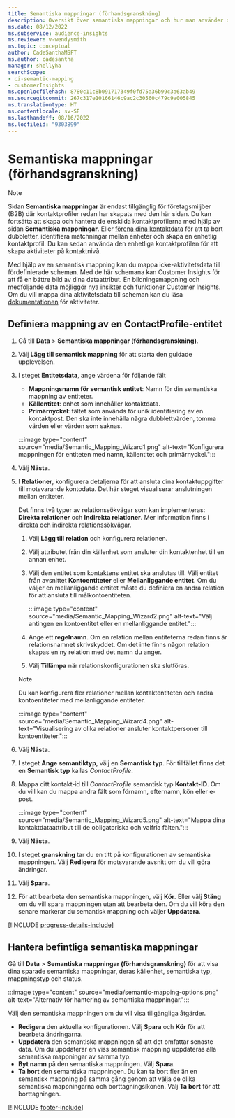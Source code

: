 ```yaml
---
title: Semantiska mappningar (förhandsgranskning)
description: Översikt över semantiska mappningar och hur man använder dem.
ms.date: 08/12/2022
ms.subservice: audience-insights
ms.reviewer: v-wendysmith
ms.topic: conceptual
author: CadeSanthaMSFT
ms.author: cadesantha
manager: shellyha
searchScope:
- ci-semantic-mapping
- customerInsights
ms.openlocfilehash: 8780c11c8b091717349f0fd75a36b99c3a63ab49
ms.sourcegitcommit: 267c317e10166146c9ac2c30560c479c9a005845
ms.translationtype: HT
ms.contentlocale: sv-SE
ms.lasthandoff: 08/16/2022
ms.locfileid: "9303899"
---
```

# <a name="semantic-mappings-preview"></a>Semantiska mappningar (förhandsgranskning)

> [!NOTE]
> Sidan **Semantiska mappningar** är endast tillgänglig för företagsmiljöer (B2B) där kontaktprofiler redan har skapats med den här sidan. Du kan fortsätta att skapa och hantera de enskilda kontaktprofilerna med hjälp av sidan **Semantiska mappningar**. Eller [förena dina kontaktdata](data-unification-contacts.md) för att ta bort dubbletter, identifiera matchningar mellan enheter och skapa en enhetlig kontaktprofil. Du kan sedan använda den enhetliga kontaktprofilen för att skapa aktiviteter på kontaktnivå.

Med hjälp av en semantisk mappning kan du mappa icke-aktivitetsdata till fördefinierade scheman. Med de här schemana kan Customer Insights för att få en bättre bild av dina dataattribut. En bildningsmappning och medföljande data möjliggör nya insikter och funktioner Customer Insights. Om du vill mappa dina aktivitetsdata till scheman kan du läsa [dokumentationen](activities.md) för aktiviteter.

## <a name="define-a-contactprofile-semantic-entity-mapping"></a>Definiera mappning av en ContactProfile-entitet

1. Gå till **Data** > **Semantiska mappningar (förhandsgranskning)**.

1. Välj **Lägg till semantisk mappning** för att starta den guidade upplevelsen.

1. I steget **Entitetsdata**, ange värdena för följande fält

   - **Mappningsnamn för semantisk entitet**: Namn för din semantiska mappning av entiteter.
   - **Källentitet**: enhet som innehåller kontaktdata.
   - **Primärnyckel**: fältet som används för unik identifiering av en kontaktpost. Den ska inte innehålla några dubblettvärden, tomma värden eller värden som saknas.

   :::image type="content" source="media/Semantic_Mapping_Wizard1.png" alt-text="Konfigurera mappningen för entiteten med namn, källentitet och primärnyckel.":::

1. Välj **Nästa**.

1. I **Relationer**, konfigurera detaljerna för att ansluta dina kontaktuppgifter till motsvarande kontodata. Det här steget visualiserar anslutningen mellan entiteter.  

   Det finns två typer av relationssökvägar som kan implementeras: **Direkta relationer** och **Indirekta relationer**. Mer information finns i [direkta och indirekta relationssökvägar](relationships.md#relationship-paths). 

   1. Välj **Lägg till relation** och konfigurera relationen.
   1. Välj attributet från din källenhet som ansluter din kontaktenhet till en annan enhet.
   1. Välj den entitet som kontaktens entitet ska anslutas till. Välj entitet från avsnittet **Kontoentiteter** eller **Mellanliggande entitet**. Om du väljer en mellanliggande entitet måste du definiera en andra relation för att ansluta till målkontoentiteten.

      :::image type="content" source="media/Semantic_Mapping_Wizard2.png" alt-text="Välj antingen en kontoentitet eller en mellanliggande entitet.":::

   1. Ange ett **regelnamn**. Om en relation mellan entiteterna redan finns är relationsnamnet skrivskyddet. Om det inte finns någon relation skapas en ny relation med det namn du anger.
   1. Välj **Tillämpa** när relationskonfigurationen ska slutföras.

   > [!NOTE]
   > Du kan konfigurera fler relationer mellan kontaktentiteten och andra kontoentiteter med mellanliggande entiteter.
   
     :::image type="content" source="media/Semantic_Mapping_Wizard4.png" alt-text="Visualisering av olika relationer ansluter kontaktpersoner till kontoentiteter.":::

1. Välj **Nästa**.

1. I steget **Ange semantiktyp**, välj en **Semantisk typ**. För tillfället finns det en **Semantisk typ** kallas *ContactProfile*.

1. Mappa ditt kontakt-id till *ContactProfile* semantisk typ **Kontakt-ID**. Om du vill kan du mappa andra fält som förnamn, efternamn, kön eller e-post.

   :::image type="content" source="media/Semantic_Mapping_Wizard5.png" alt-text="Mappa dina kontaktdataattribut till de obligatoriska och valfria fälten.":::

1. Välj **Nästa**.

1. I steget **granskning** tar du en titt på konfigurationen av semantiska mappningen. Välj **Redigera** för motsvarande avsnitt om du vill göra ändringar.

1. Välj **Spara**.

1. För att bearbeta den semantiska mappningen, välj **Kör**. Eller välj **Stäng** om du vill spara mappningen utan att bearbeta den. Om du vill köra den senare markerar du semantisk mappning och väljer **Uppdatera**.

[!INCLUDE [progress-details-include](includes/progress-details-pane.md)]

## <a name="manage-existing-semantic-mappings"></a>Hantera befintliga semantiska mappningar

Gå till **Data** > **Semantiska mappningar (förhandsgranskning)** för att visa dina sparade semantiska mappningar, deras källenhet, semantiska typ, mappningstyp och status.

:::image type="content" source="media/semantic-mapping-options.png" alt-text="Alternativ för hantering av semantiska mappningar.":::

Välj den semantiska mappningen om du vill visa tillgängliga åtgärder.
- **Redigera** den aktuella konfigurationen. Välj **Spara** och **Kör** för att bearbeta ändringarna.
- **Uppdatera** den semantiska mappningen så att det omfattar senaste data. Om du uppdaterar en viss semantisk mappning uppdateras alla semantiska mappningar av samma typ.
- **Byt namn** på den semantiska mappningen. Välj **Spara**.
- **Ta bort** den semantiska mappningen. Du kan ta bort fler än en semantisk mappning på samma gång genom att välja de olika semantiska mappningarna och borttagningsikonen. Välj **Ta bort** för att borttagningen.

[!INCLUDE [footer-include](includes/footer-banner.md)]
